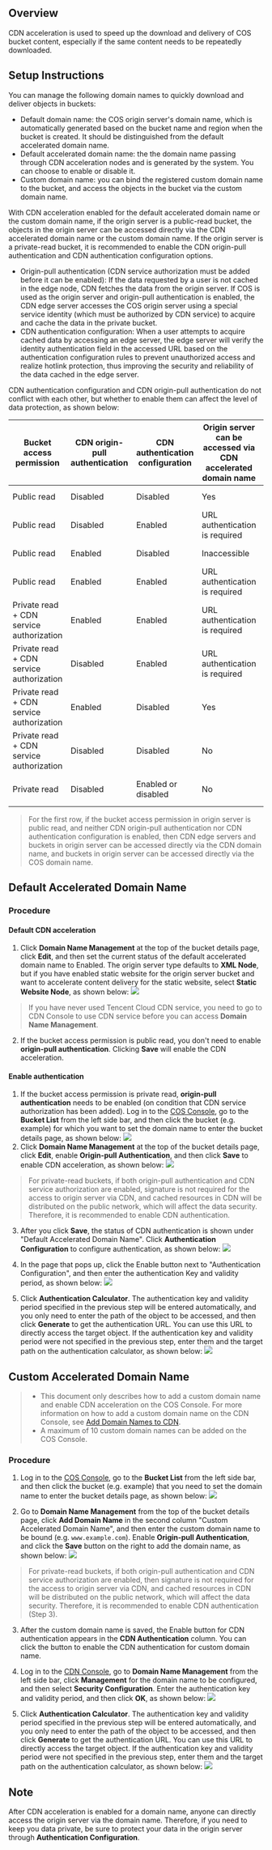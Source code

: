 ## Overview

CDN acceleration is used to speed up the download and delivery of COS bucket content, especially if the same content needs to be repeatedly downloaded.

## Setup Instructions

You can manage the following domain names to quickly download and deliver objects in buckets:
- Default domain name: the COS origin server's domain name, which is automatically generated based on the bucket name and region when the bucket is created. It should be distinguished from the default accelerated domain name.
- Default accelerated domain name: the the domain name passing through CDN acceleration nodes and is generated by the system. You can choose to enable or disable it.
- Custom domain name: you can bind the registered custom domain name to the bucket, and access the objects in the bucket via the custom domain name.

With CDN acceleration enabled for the default accelerated domain name or the custom domain name, if the origin server is a public-read bucket, the objects in the origin server can be accessed directly via the CDN accelerated domain name or the custom domain name. If the origin server is a private-read bucket, it is recommended to enable the CDN origin-pull authentication and CDN authentication configuration options.

- Origin-pull authentication (CDN service authorization must be added before it can be enabled): If the data requested by a user is not cached in the edge node, CDN fetches the data from the origin server. If COS is used as the origin server and origin-pull authentication is enabled, the CDN edge server accesses the COS origin server using a special service identity (which must be authorized by CDN service) to acquire and cache the data in the private bucket.
- CDN authentication configuration: When a user attempts to acquire cached data by accessing an edge server, the edge server will verify the identity authentication field in the accessed URL based on the authentication configuration rules to prevent unauthorized access and realize hotlink protection, thus improving the security and reliability of the data cached in the edge server.

CDN authentication configuration and CDN origin-pull authentication do not conflict with each other, but whether to enable them can affect the level of data protection, as shown below:


| Bucket access permission | CDN origin-pull authentication | CDN authentication configuration | Origin server can be accessed via CDN accelerated domain name | Origin server can be accessed via COS origin server's domain name | Scenarios |
| ------------------- | ------------ | ------------ | --------------- | --------------- | ------------ |
| Public read | Disabled | Disabled | Yes | Yes | Public read globally |
| Public read | Disabled | Enabled | URL authentication is required | Yes | Not recommended |
| Public read | Enabled | Disabled | Inaccessible | Accessible | Not recommended |
| Public read | Enabled | Enabled | URL authentication is required | Accessible | Not recommended |
| Private read + CDN service authorization | Enabled | Enabled | URL authentication is required | COS authentication is required | Full link protection |
| Private read + CDN service authorization | Disabled | Enabled | URL authentication is required | COS authentication is required | Not recommended |
| Private read + CDN service authorization | Enabled | Disabled | Yes | COS authentication is required | Origin server protection |
| Private read + CDN service authorization | Disabled | Disabled | No | COS authentication is required | Not recommended |
| Private read | Disabled | Enabled or disabled | No  | COS authentication is required | CDN is unavailable |

> For the first row, if the bucket access permission in origin server is public read, and neither CDN origin-pull authentication nor CDN authentication configuration is enabled, then CDN edge servers and buckets in origin server can be accessed directly via the CDN domain name, and buckets in origin server can be accessed directly via the COS domain name.

## Default Accelerated Domain Name
### Procedure
#### Default CDN acceleration
1. Click **Domain Name Management** at the top of the bucket details page, click **Edit**, and then set the current status of the default accelerated domain name to Enabled. The origin server type defaults to **XML Node**, but if you have enabled static website for the origin server bucket and want to accelerate content delivery for the static website, select **Static Website Node**, as shown below:
![](https://main.qcloudimg.com/raw/542a778a7177e3aae0e49580aaefe348.png)
> If you have never used Tencent Cloud CDN service, you need to go to CDN Console to use CDN service before you can access **Domain Name Management**.
2. If the bucket access permission is public read, you don't need to enable **origin-pull authentication**. Clicking **Save** will enable the CDN acceleration.

#### Enable authentication
1. If the bucket access permission is private read, **origin-pull authentication** needs to be enabled (on condition that CDN service authorization has been added). Log in to the [COS Console](https://console.cloud.tencent.com/cos5), go to the **Bucket List** from the left side bar, and then click the bucket (e.g. example) for which you want to set the domain name to enter the bucket details page, as shown below: 
![](https://main.qcloudimg.com/raw/688c1dc518cb417461bc9d4645e4c41c.png)
2. Click **Domain Name Management** at the top of the bucket details page, click **Edit**, enable **Origin-pull Authentication**, and then click **Save** to enable CDN acceleration, as shown below:
![](https://main.qcloudimg.com/raw/9b662fe72d91ff15e2e664ef4ffbc1c0.png)
> For private-read buckets, if both origin-pull authentication and CDN service authorization are enabled, signature is not required for the access to origin server via CDN, and cached resources in CDN will be distributed on the public network, which will affect the data security. Therefore, it is recommended to enable CDN authentication.

3. After you click **Save**, the status of CDN authentication is shown under "Default Accelerated Domain Name". Click **Authentication Configuration** to configure authentication, as shown below:
![](https://main.qcloudimg.com/raw/f836aa8efc9b07b79d47a203c697aa49.png)

4. In the page that pops up, click the Enable button next to "Authentication Configuration", and then enter the authentication Key and validity period, as shown below:
![](https://main.qcloudimg.com/raw/7b8f499321fbe7a61e304397a945215f.png)

5. Click **Authentication Calculator**. The authentication key and validity period specified in the previous step will be entered automatically, and you only need to enter the path of the object to be accessed, and then click **Generate** to get the authentication URL. You can use this URL to directly access the target object. If the authentication key and validity period were not specified in the previous step, enter them and the target path on the authentication calculator, as shown below:
![](https://main.qcloudimg.com/raw/572b32410086d49cbfc00a650eb6f514.png)
## Custom Accelerated Domain Name

>
>- This document only describes how to add a custom domain name and enable CDN acceleration on the COS Console. For more information on how to add a custom domain name on the CDN Console, see [Add Domain Names to CDN](https://cloud.tencent.com/document/product/228/5734). 
>- A maximum of 10 custom domain names can be added on the COS Console.

### Procedure

1. Log in to the [COS Console](https://console.cloud.tencent.com/cos5), go to the **Bucket List** from the left side bar, and then click the bucket (e.g. example) that you need to set the domain name to enter the bucket details page, as shown below: 
![](https://main.qcloudimg.com/raw/688c1dc518cb417461bc9d4645e4c41c.png)

2. Go to **Domain Name Management** from the top of the bucket details page, click **Add Domain Name** in the second column "Custom Accelerated Domain Name", and then enter the custom domain name to be bound (e.g. `www.example.com`). Enable **Origin-pull Authentication**, and click the **Save** button on the right to add the domain name, as shown below:
![](https://main.qcloudimg.com/raw/716e49eb9b9b6600c8afd9deceb78451.png)
> For private-read buckets, if both origin-pull authentication and CDN service authorization are enabled, then signature is not required for the access to origin server via CDN, and cached resources in CDN will be distributed on the public network, which will affect the data security. Therefore, it is recommended to enable CDN authentication (Step 3).

3. After the custom domain name is saved, the Enable button for CDN authentication appears in the **CDN Authentication** column. You can click the button to enable the CDN authentication for custom domain name.
4. Log in to the [CDN Console](https://console.cloud.tencent.com/cdn/access), go to **Domain Name Management** from the left side bar, click **Management** for the domain name to be configured, and then select **Security Configuration**. Enter the authentication key and validity period, and then click **OK**, as shown below:
![](https://main.qcloudimg.com/raw/61310b0c5960b4846a946bbacbc9fd00.png)

5. Click **Authentication Calculator**. The authentication key and validity period specified in the previous step will be entered automatically, and you only need to enter the path of the object to be accessed, and then click **Generate** to get the authentication URL. You can use this URL to directly access the target object. If the authentication key and validity period were not specified in the previous step, enter them and the target path on the authentication calculator, as shown below:
![](https://main.qcloudimg.com/raw/ad4a7703e469269bbf299e19869d00d6.png)

## Note

After CDN acceleration is enabled for a domain name, anyone can directly access the origin server via the domain name. Therefore, if you need to keep you data private, be sure to protect your data in the origin server through **Authentication Configuration**.

